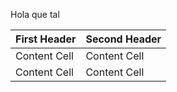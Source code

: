 Hola que tal

| First Header  | Second Header |
| ------------- | ------------- |
| Content Cell  | Content Cell  |
| Content Cell  | Content Cell  |

